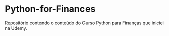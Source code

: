 # Python-for-Finances
Repositório contendo o conteúdo do Curso Python para Finanças que iniciei na Udemy.
